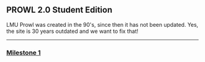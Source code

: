 ## PROWL 2.0 Student Edition

LMU Prowl was created in the 90's, since then it has not been updated. Yes, the site is 30 years outdated and we want to fix that!

---

### [Milestone 1](milestone.md)  


